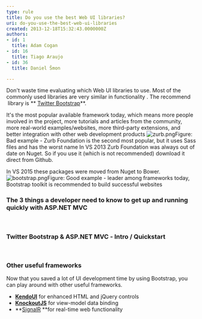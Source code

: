 ```yaml
---
type: rule
title: Do you use the best Web UI libraries?
uri: do-you-use-the-best-web-ui-libraries
created: 2013-12-18T15:32:43.0000000Z
authors:
- id: 1
  title: Adam Cogan
- id: 16
  title: Tiago Araujo
- id: 36
  title: Daniel Šmon

---
```


 
​Don't waste time evaluating which Web UI libraries to use. Most of the commonly used libraries are very similar in functionality .  The recommend  library is   ** [Twitter Bootstrap](/_layouts/15/FIXUPREDIRECT.ASPX?WebId=3dfc0e07-e23a-4cbb-aac2-e778b71166a2&amp;TermSetId=07da3ddf-0924-4cd2-a6d4-a4809ae20160&amp;TermId=f02abbb2-35fb-47b3-b379-486061d69a70)**.
 
It's the most popular available framework today, which means more people involved in the project, more tutorials and articles from the community, more real-world examples/websites, more third-party extensions, and better integration with other​ web development products
![zurb.png](/PublishingImages/zurb.png)Figure: Bad example - Zurb Foundation is the second most popular, but it uses Sass files and​ has the worst name
In VS 2013 Zurb Foundation was always out of date on Nuget. So if you use it (which is not recommended) download it direct from ​Github.​​

In VS 2015 these packages were moved from N​uget to Bower.
![bootstrap.png](/PublishingImages/bootstrap.png)Figure: Good example - leader among frameworks today, Bootstrap toolkit is recommended to build​ successful websites
### The 3 things a developer need to know to get up and running quickly with ASP.NET MVC

 

### Twitter Bootstrap & ASP.NET MVC ​​​​- Intro / Quickstart

 

### ​Other useful frameworks​

Now that you saved a lot of UI develo​pment time by using Bootstrap, you can play around with other useful frameworks.​

- ​**[KendoUI](http&#58;//www.kendoui.com/)** for enhanced HTML and jQuery controls
- [**KnockoutJS**](http&#58;//knockoutjs.com/) for view-model data binding
- **[SignalR](http&#58;//signalr.net/) **for real-time web functionality​


